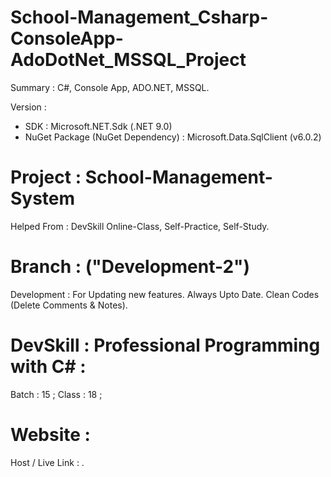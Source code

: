 # School-Management_Csharp-ConsoleApp-AdoDotNet_MSSQL_Project
Summary : C#, Console App, ADO.NET, MSSQL.

Version :
- SDK : Microsoft.NET.Sdk (.NET 9.0)
- NuGet Package (NuGet Dependency) : Microsoft.Data.SqlClient (v6.0.2)


# Project : School-Management-System
Helped From : DevSkill Online-Class, Self-Practice, Self-Study.


# Branch : ("Development-2")
Development : For Updating new features. Always Upto Date. Clean Codes (Delete Comments & Notes). 


# DevSkill : Professional Programming with C# :
Batch : 15 ;
Class : 18 ;


# Website :
Host / Live Link : .
